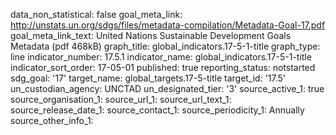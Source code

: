 data_non_statistical: false
goal_meta_link: http://unstats.un.org/sdgs/files/metadata-compilation/Metadata-Goal-17.pdf
goal_meta_link_text: United Nations Sustainable Development Goals Metadata (pdf 468kB)
graph_title: global_indicators.17-5-1-title
graph_type: line
indicator_number: 17.5.1
indicator_name: global_indicators.17-5-1-title
indicator_sort_order: 17-05-01
published: true
reporting_status: notstarted
sdg_goal: '17'
target_name: global_targets.17-5-title
target_id: '17.5'
un_custodian_agency: UNCTAD
un_designated_tier: '3'
source_active_1: true
source_organisation_1: 
source_url_1: 
source_url_text_1: 
source_release_date_1: 
source_contact_1: 
source_periodicity_1: Annually
source_other_info_1: 